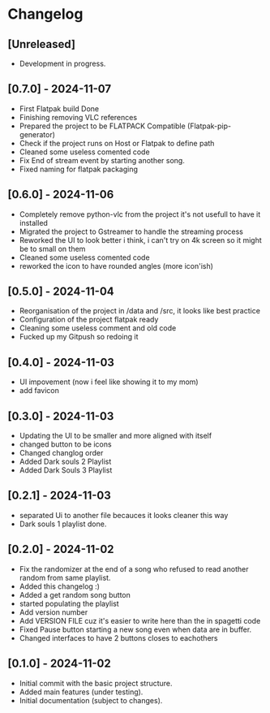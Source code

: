 # Changelog

## [Unreleased]
- Development in progress.

## [0.7.0] - 2024-11-07
- First Flatpak build Done
- Finishing removing VLC references
- Prepared the project to be FLATPACK Compatible (Flatpak-pip-generator)
- Check if the project runs on Host or Flatpak to define path
- Cleaned some useless comented code
- Fix End of stream event by starting another song.
- Fixed naming for flatpak packaging

## [0.6.0] - 2024-11-06
- Completely remove python-vlc from the project it's not usefull to have it installed
- Migrated the project to Gstreamer to handle the streaming process
- Reworked the UI to look better i think, i can't try on 4k screen so it might be to small on them
- Cleaned some useless comented code
- reworked the icon to have rounded angles (more icon'ish)


## [0.5.0] - 2024-11-04
- Reorganisation of the project in /data and /src, it looks like best practice
- Configuration of the project flatpak ready
- Cleaning some useless comment and old code
- Fucked up my Gitpush so redoing it

## [0.4.0] - 2024-11-03
- UI impovement (now i feel like showing it to my mom)
- add favicon

## [0.3.0] - 2024-11-03
- Updating the UI to be smaller and more aligned with itself
- changed button to be icons
- Changed changlog order
- Added Dark souls 2 Playlist
- Added Dark Souls 3 Playlist

## [0.2.1] - 2024-11-03
- separated Ui to another file becauces it looks cleaner this way
- Dark souls 1 playlist done.

## [0.2.0] - 2024-11-02
- Fix the randomizer at the end of a song who refused to read another random from same playlist.
- Added this changelog :)
- Added a get random song button
- started populating the playlist
- Add version number
- Add VERSION FILE cuz it's easier to write here than the in spagetti code
- Fixed Pause button starting a new song even when data are in buffer.
- Changed interfaces to have 2 buttons closes to eachothers

## [0.1.0] - 2024-11-02
- Initial commit with the basic project structure.
- Added main features (under testing).
- Initial documentation (subject to changes).
